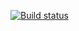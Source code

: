 [![Build status](https://ci.appveyor.com/api/projects/status/myayperes47v305k?svg=true)](https://ci.appveyor.com/project/Rigazavr/cardordet)